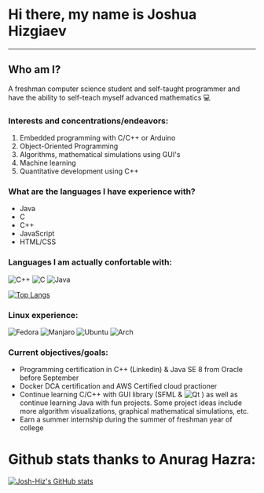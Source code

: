 # Hi there, my name is Joshua Hizgiaev 
-----
## Who am I?
A freshman computer science student and self-taught programmer and have the ability to self-teach myself advanced mathematics :computer:

### Interests and concentrations/endeavors:
1. Embedded programming with C/C++ or Arduino 
2. Object-Oriented Programming
3. Algorithms, mathematical simulations using GUI's 
4. Machine learning 
5. Quantitative development using C++

### What are the languages I have experience with?
- Java
- C
- C++
- JavaScript
- HTML/CSS

### Languages I am actually confortable with:
![C++](https://img.shields.io/badge/c++-%2300599C.svg?style=for-the-badge&logo=c%2B%2B&logoColor=white)
![C](https://img.shields.io/badge/c-%2300599C.svg?style=for-the-badge&logo=c&logoColor=white)
![Java](https://img.shields.io/badge/java-%23ED8B00.svg?style=for-the-badge&logo=java&logoColor=white)

[![Top Langs](https://github-readme-stats.vercel.app/api/top-langs/?username=Josh-Hiz&layout=compact)](https://github.com/anuraghazra/github-readme-stats)

### Linux experience:
![Fedora](https://img.shields.io/badge/Fedora-294172?style=for-the-badge&logo=fedora&logoColor=white)
![Manjaro](https://img.shields.io/badge/Manjaro-35BF5C?style=for-the-badge&logo=Manjaro&logoColor=white)
![Ubuntu](https://img.shields.io/badge/Ubuntu-E95420?style=for-the-badge&logo=ubuntu&logoColor=white)
![Arch](https://img.shields.io/badge/Arch%20Linux-1793D1?logo=arch-linux&logoColor=fff&style=for-the-badge)

### Current objectives/goals:
- Programming certification in C++ (Linkedin) & Java SE 8 from Oracle before September
- Docker DCA certification and AWS Certified cloud practioner
- Continue learning C/C++ with GUI library (SFML & ![Qt](https://img.shields.io/badge/Qt-%23217346.svg?style=for-the-badge&logo=Qt&logoColor=white)
) as well as continue learning Java with fun projects. Some project ideas include more algorithm visualizations, graphical mathematical simulations, etc. 
- Earn a summer internship during the summer of freshman year of college

# Github stats thanks to Anurag Hazra:
[![Josh-Hiz's GitHub stats](https://github-readme-stats.vercel.app/api?username=Josh-Hiz&theme=slateorange&show_icons=true)](https://github.com/anuraghazra/github-readme-stats)
